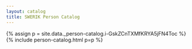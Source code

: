```yaml
---
layout: catalog
title: SWERIK Person Catalog
---
```

{% assign p = site.data._person-catalog.i-GskZCnTXMfKRYA5jFN4Toc %}
{% include person-catalog.html p=p %}

